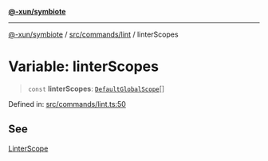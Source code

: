 [**@-xun/symbiote**](../../../../README.md)

***

[@-xun/symbiote](../../../../README.md) / [src/commands/lint](../README.md) / linterScopes

# Variable: linterScopes

> `const` **linterScopes**: [`DefaultGlobalScope`](../../../configure/enumerations/DefaultGlobalScope.md)[]

Defined in: [src/commands/lint.ts:50](https://github.com/Xunnamius/symbiote/blob/03c423f753693df61565a1f49d80cc0f6cc503f1/src/commands/lint.ts#L50)

## See

[LinterScope](../../../configure/enumerations/DefaultGlobalScope.md)
